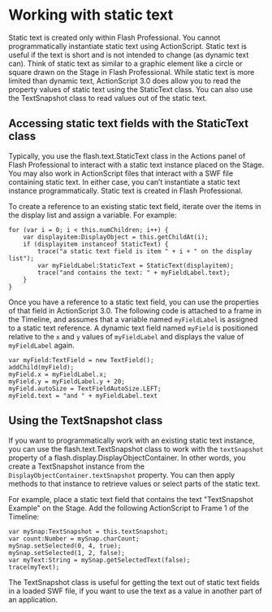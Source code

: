 # Working with static text

<div>

Static text is created only within Flash Professional. You cannot
programmatically instantiate static text using ActionScript. Static text is
useful if the text is short and is not intended to change (as dynamic text can).
Think of static text as similar to a graphic element like a circle or square
drawn on the Stage in Flash Professional. While static text is more limited than
dynamic text, ActionScript 3.0 does allow you to read the property values of
static text using the StaticText class. You can also use the TextSnapshot class
to read values out of the static text.

</div>

<div>

## Accessing static text fields with the StaticText class

<div>

Typically, you use the flash.text.StaticText class in the Actions panel of Flash
Professional to interact with a static text instance placed on the Stage. You
may also work in ActionScript files that interact with a SWF file containing
static text. In either case, you can’t instantiate a static text instance
programmatically. Static text is created in Flash Professional.

To create a reference to an existing static text field, iterate over the items
in the display list and assign a variable. For example:

    for (var i = 0; i < this.numChildren; i++) {
    	var displayitem:DisplayObject = this.getChildAt(i);
    	if (displayitem instanceof StaticText) {
    		trace("a static text field is item " + i + " on the display list");
    		var myFieldLabel:StaticText = StaticText(displayitem);
    		trace("and contains the text: " + myFieldLabel.text);
    	}
    }

Once you have a reference to a static text field, you can use the properties of
that field in ActionScript 3.0. The following code is attached to a frame in the
Timeline, and assumes that a variable named `myFieldLabel` is assigned to a
static text reference. A dynamic text field named `myField` is positioned
relative to the `x` and `y` values of `myFieldLabel` and displays the value of
`myFieldLabel` again.

    var myField:TextField = new TextField();
    addChild(myField);
    myField.x = myFieldLabel.x;
    myField.y = myFieldLabel.y + 20;
    myField.autoSize = TextFieldAutoSize.LEFT;
    myField.text = "and " + myFieldLabel.text

</div>

</div>

<div>

## Using the TextSnapshot class

<div>

If you want to programmatically work with an existing static text instance, you
can use the flash.text.TextSnapshot class to work with the `textSnapshot`
property of a flash.display.DisplayObjectContainer. In other words, you create a
TextSnapshot instance from the `DisplayObjectContainer.textSnapshot` property.
You can then apply methods to that instance to retrieve values or select parts
of the static text.

For example, place a static text field that contains the text "TextSnapshot
Example" on the Stage. Add the following ActionScript to Frame 1 of the
Timeline:

    var mySnap:TextSnapshot = this.textSnapshot;
    var count:Number = mySnap.charCount;
    mySnap.setSelected(0, 4, true);
    mySnap.setSelected(1, 2, false);
    var myText:String = mySnap.getSelectedText(false);
    trace(myText);

The TextSnapshot class is useful for getting the text out of static text fields
in a loaded SWF file, if you want to use the text as a value in another part of
an application.

</div>

</div>

<div>

<div>

</div>

</div>
